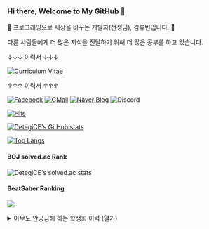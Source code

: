 ### Hi there, Welcome to My GitHub 👋

🌱 프로그래밍으로 세상을 바꾸는 개발자(선생님), 김류빈입니다. 🌱

다른 사람들에게 더 많은 지식을 전달하기 위해 더 많은 공부를 하고 있습니다.

↓↓↓ 이력서 ↓↓↓

[![Curriculum Vitae](https://img.shields.io/badge/%5B%20Curriculum%20Vitae%20|%20이력서%20%5D-%23000000.svg?style=for-the-badge&logo=firefox&logoColor=#FF7139)](https://sui.kr)

↑↑↑ 이력서 ↑↑↑

[![Facebook](https://img.shields.io/badge/facebook-1877f2?style=flat-square&logo=facebook&logoColor=white&link=https://www.facebook.com/profile.php?id=100007918114049)](https://www.facebook.com/profile.php?id=100007918114049) [![GMail](https://img.shields.io/badge/Gmail-d14836?style=flat-square&logo=Gmail&logoColor=white&link=mailto:martino1103@gmail.com)](mailto:martino1103@gmail.com) [![Naver Blog](https://img.shields.io/badge/Naver%20Blog-03c75a?style=flat-square&logo=Naver&logoColor=white&link=https://blog.naver.com/martinok1103)](https://blog.naver.com/martinok1103) ![Discord](https://img.shields.io/badge/DetegiCE%233368-7289DA?style=flat-square&logo=Discord&logoColor=white)

[![Hits](https://hits.seeyoufarm.com/api/count/incr/badge.svg?url=https%3A%2F%2Fgithub.com%2FDetegiCE&count_bg=%2379C83D&title_bg=%23555555&icon=&icon_color=%23E7E7E7&title=hits&edge_flat=false)](https://hits.seeyoufarm.com)

[![DetegiCE's GitHub stats](https://github-readme-stats.vercel.app/api?username=DetegiCE)](https://github.com/DetegiCE/github-readme-stats)

[![Top Langs](https://github-readme-stats.vercel.app/api/top-langs/?username=DetegiCE&layout=compact&langs_count=10)](https://github.com/DetegiCE)

#### BOJ solved.ac Rank

![DetegiCE's solved.ac stats](https://github-readme-solvedac.hyp3rflow.vercel.app/api/?handle=martinok1103)

#### BeatSaber Ranking

[![](https://github-readme-score-saber.vercel.app/api?uid=76561198357821968)](https://scoresaber.com/u/76561198357821968)

<details>
<summary>아무도 안궁금해 하는 학생회 이력 (열기)</summary>

### 과학영재학교 광주과학고등학교

| 기간 | 직위
|:---|:---
|2016. 09. ~ 2017. 08. | 32기 학생회 생활체육부원
|2017. 08. ~ 2018. 08. | 33기 학생회장

### 고려대학교

#### 총학생회

| 기간 |  직위
|:---|:---
|2019. 03. ~ 2019. 05. | 2019 석탑대동제 사무국 실무팀원
|2019. 11. ~ 2019. 12. | 제 52대 중앙선거관리위원회 집행국 국원
|2019. 11. ~ 2019. 12. | 제 52대 총학생회 선거 정보대학 지역선거관리위원회 위원
|2020. 01. ~ 2020. 04. | 중앙비상대책위원회 임시중앙집행위원회 교육자치국 국원
|2020. 10. ~ 2020. 11. | 제 52대 2차 재선거 중앙선거관리위원회 위원
|2021. 01. ~ 2021. 09. | 임시중앙집행위원회 재정사무국 국원

#### 정보대학 학생회

|기간 | 직위
|:---|:---
|2019. 03. ~ 2020. 02. | 과잠준비위원회 위원장
|2019. 03. ~ 2020. 04. | 컴퓨터학과 3반 대표
|2019. 03. ~ 2020. 10. | 비상대책위원회 위원
|2019. 12. ~ 2020. 01. | 2020 새터준비위원회 위원
|2019. 12. ~ 2020. 05. | 과방학생회실 관리위원회 임시위원장
|2020. 03. ~ 2021. 02. | 소모임 CPHELL 디자인부장
|2020. 05. ~ 2020. 10. | 임시집행부장
|2020. 05. ~ 2021. 03. | 과방학생회실 관리위원회 위원
|2020. 07. ~ 2020. 10. | 회칙개정특별위원회 위원
|2020. 10. ~ 2020. 11. | 상임위원회 위원장
|2020. 10. ~ 2020. 11. | 제 5대 4차 재선거 선거관리위원회 위원장
|2020. 10. ~ 2022. 03. | 제 4, 5대 동아리연합회장
|2020. 11. ~ 2021. 05. | 집행부 교육/사무국장
|2020. 11. ~ 2021. 08. | 집행부장
|2020. 11. ~ 2021. 11. | 5대 학생회 상임위원회 위원
|2021. 04. ~ 2022. 01. | 자치공간협의회 명예회원
|2021. 11. ~ 2022. 03. | 6대 학생회 상임위원회 위원
|2020. 10. ~ 2022. 08. | 동아리 KOSMOS 회장
|2021. 03. ~ | 동아리 CPHELL 부회장
|2022. 09. ~ | 동아리 exit(0) 회장

#### 애기능동아리연합회

|기간 | 직위
|:---|:---
|2021. 01. ~ 2021. 04. | 임시집행위원회 공간안전국 국원
|2021. 03. ~ 2021. 03. | 애기능동아리박람회 서포터즈
|2021. 08. ~ 2021. 10. | 2021 가을축제 준비위원회
|2021. 04. ~ 2021. 12. | 집행부 공간방역국 국장

</details>


